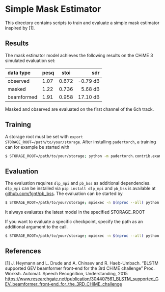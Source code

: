 Simple Mask Estimator
=============

This directory contains scripts to train and evaluate a simple mask estimator
inspired by [1].

Results
-------

The mask estimator model achieves the following results on
the CHiME 3 simulated evaluation set:


data type         |  pesq         | stoi         |      sdr 
:------------------|--------------|--------------|--------------:
observed           |  1.07       |  0.672       |  -0.79 dB
masked             |  1.22       |  0.736       |  5.68 dB
beamformed         |  1.91       |  0.958       |   17.10 dB  

Masked and observed are evaluated on the first channel of the 6ch track.

Training
--------

A storage root must be set with `export STORAGE_ROOT=/path/to/your/storage`.
After installing `padertorch`, a training can for example be started with

```bash
$ STORAGE_ROOT=/path/to/your/storage; python -m padertorch.contrib.examples.speech_enhancement.simple_mask_estimator.train with database_json=/path/to/json
```

Evaluation
----------

The evaluation requires `dlp_mpi` and `pb_bss` as additional dependencies.
`dlp_mpi` can be installed via `pip install dlp_mpi` and `pb_bss` is available at [github.com/fgnt/pb_bss](github.com/fgnt/pb_bss).
The evaluation can be started by

```bash
$ STORAGE_ROOT=/path/to/your/storage; mpiexec -n $(nproc --all) python -m padertorch.contrib.examples.speech_enhancement.mask_estimator.evaluate with database_json=/path/to/json
```
It always evaluates the latest model in the specified STORAGE_ROOT

If you want to evaluate a specific checkpoint, specify the path as an
additional argument to the call.

```bash
$ STORAGE_ROOT=/path/to/your/storage; mpiexec -n $(nproc --all) python -m padertorch.contrib.examples.speech_enhancement.mask_estimator.evaluate with with database_json=/path/to/json checkpoint_path=/path/to/checkpoint
```
References
----------

  [1] J. Heymann and L. Drude and A. Chinaev and R. Haeb-Umbach.
    “BLSTM supported GEV beamformer front-end for the 3rd CHiME challenge”
     Proc. Worksh. Automat. Speech Recognition, Understanding, 2015
        https://www.researchgate.net/publication/304407561_BLSTM_supported_GEV_beamformer_front-end_for_the_3RD_CHiME_challenge

